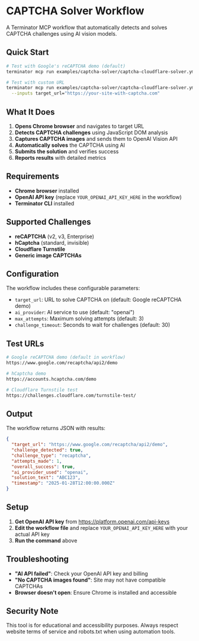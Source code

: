 # CAPTCHA Solver Workflow

A Terminator MCP workflow that automatically detects and solves CAPTCHA challenges using AI vision models.

## Quick Start

```bash
# Test with Google's reCAPTCHA demo (default)
terminator mcp run examples/captcha-solver/captcha-cloudflare-solver.yml

# Test with custom URL
terminator mcp run examples/captcha-solver/captcha-cloudflare-solver.yml \
  --inputs target_url="https://your-site-with-captcha.com"
```

## What It Does

1. **Opens Chrome browser** and navigates to target URL
2. **Detects CAPTCHA challenges** using JavaScript DOM analysis
3. **Captures CAPTCHA images** and sends them to OpenAI Vision API
4. **Automatically solves** the CAPTCHA using AI
5. **Submits the solution** and verifies success
6. **Reports results** with detailed metrics

## Requirements

- **Chrome browser** installed
- **OpenAI API key** (replace `YOUR_OPENAI_API_KEY_HERE` in the workflow)
- **Terminator CLI** installed

## Supported Challenges

- **reCAPTCHA** (v2, v3, Enterprise)
- **hCaptcha** (standard, invisible)
- **Cloudflare Turnstile**
- **Generic image CAPTCHAs**

## Configuration

The workflow includes these configurable parameters:

- `target_url`: URL to solve CAPTCHA on (default: Google reCAPTCHA demo)
- `ai_provider`: AI service to use (default: "openai")
- `max_attempts`: Maximum solving attempts (default: 3)
- `challenge_timeout`: Seconds to wait for challenges (default: 30)

## Test URLs

```bash
# Google reCAPTCHA demo (default in workflow)
https://www.google.com/recaptcha/api2/demo

# hCaptcha demo
https://accounts.hcaptcha.com/demo

# Cloudflare Turnstile test
https://challenges.cloudflare.com/turnstile-test/
```

## Output

The workflow returns JSON with results:

```json
{
  "target_url": "https://www.google.com/recaptcha/api2/demo",
  "challenge_detected": true,
  "challenge_type": "recaptcha",
  "attempts_made": 1,
  "overall_success": true,
  "ai_provider_used": "openai",
  "solution_text": "ABC123",
  "timestamp": "2025-01-28T12:00:00.000Z"
}
```

## Setup

1. **Get OpenAI API key** from https://platform.openai.com/api-keys
2. **Edit the workflow file** and replace `YOUR_OPENAI_API_KEY_HERE` with your actual API key
3. **Run the command** above

## Troubleshooting

- **"AI API failed"**: Check your OpenAI API key and billing
- **"No CAPTCHA images found"**: Site may not have compatible CAPTCHAs
- **Browser doesn't open**: Ensure Chrome is installed and accessible

## Security Note

This tool is for educational and accessibility purposes. Always respect website terms of service and robots.txt when using automation tools.
